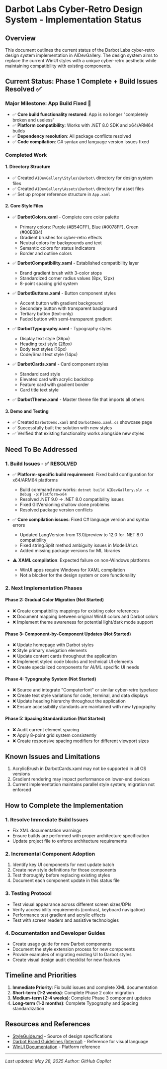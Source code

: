 # Darbot Labs Cyber-Retro Design System - Implementation Status

## Overview
This document outlines the current status of the Darbot Labs cyber-retro design system implementation in AIDevGallery. The design system aims to replace the current WinUI styles with a unique cyber-retro aesthetic while maintaining compatibility with existing components.

## Current Status: Phase 1 Complete + Build Issues Resolved ✅

### Major Milestone: App Build Fixed 🎉
- ✅ **Core build functionality restored**: App is no longer "completely broken and useless"
- ✅ **Platform compatibility**: Works with .NET 8.0 SDK and x64/ARM64 builds
- ✅ **Dependency resolution**: All package conflicts resolved
- ✅ **Code compilation**: C# syntax and language version issues fixed

### Completed Work

#### 1. Directory Structure
- ✅ Created `AIDevGallery\Styles\Darbot\` directory for design system files
- ✅ Created `AIDevGallery\Assets\Darbot\` directory for asset files
- ✅ Set up proper reference structure in `App.xaml`

#### 2. Core Style Files
- ✅ **DarbotColors.xaml** - Complete core color palette
  - Primary colors: Purple (#B54CFF), Blue (#0078FF), Green (#00E0B4)
  - Gradient brushes for cyber-retro effects
  - Neutral colors for backgrounds and text
  - Semantic colors for status indicators
  - Border and outline colors

- ✅ **DarbotCompatibility.xaml** - Established compatibility layer
  - Brand gradient brush with 3-color stops
  - Standardized corner radius values (8px, 12px)
  - 8-point spacing grid system

- ✅ **DarbotButtons.xaml** - Button component styles
  - Accent button with gradient background
  - Secondary button with transparent background
  - Tertiary button (text-only)
  - Faded button with semi-transparent gradient

- ✅ **DarbotTypography.xaml** - Typography styles
  - Display text style (36px)
  - Heading text style (28px)
  - Body text styles (16px)
  - Code/Small text style (14px)

- ✅ **DarbotCards.xaml** - Card component styles
  - Standard card style
  - Elevated card with acrylic backdrop
  - Feature card with gradient border
  - Card title text style

- ✅ **DarbotTheme.xaml** - Master theme file that imports all others

#### 3. Demo and Testing
- ✅ Created `DarbotDemo.xaml` and `DarbotDemo.xaml.cs` showcase page
- ✅ Successfully built the solution with new styles
- ✅ Verified that existing functionality works alongside new styles

## Need To Be Addressed

### 1. Build Issues - ✅ RESOLVED
- ✅ **Platform-specific build requirement**: Fixed build configuration for x64/ARM64 platforms
  - Build command now works: `dotnet build AIDevGallery.sln -c Debug -p:Platform=x64`
  - Resolved .NET 9.0 → .NET 8.0 compatibility issues
  - Fixed GitVersioning shallow clone problems
  - Resolved package version conflicts

- ✅ **Core compilation issues**: Fixed C# language version and syntax errors
  - Updated LangVersion from 13.0/preview to 12.0 for .NET 8.0 compatibility
  - Fixed string.Split method ambiguity issues in ModelUrl.cs
  - Added missing package versions for ML libraries

- ⚠️ **XAML compilation**: Expected failure on non-Windows platforms
  - WinUI apps require Windows for XAML compilation
  - Not a blocker for the design system or core functionality

### 2. Next Implementation Phases

#### Phase 2: Gradual Color Migration (Not Started)
- ❌ Create compatibility mappings for existing color references
- ❌ Document mapping between original WinUI colors and Darbot colors
- ❌ Implement theme awareness for potential light/dark mode support

#### Phase 3: Component-by-Component Updates (Not Started)
- ❌ Update homepage with Darbot styles
- ❌ Style primary navigation elements
- ❌ Update content cards throughout the application
- ❌ Implement styled code blocks and technical UI elements
- ❌ Create specialized components for AI/ML specific UI needs

#### Phase 4: Typography System (Not Started)
- ❌ Source and integrate "Computerfont" or similar cyber-retro typeface
- ❌ Create text style variations for code, terminal, and data displays
- ❌ Update heading hierarchy throughout the application
- ❌ Ensure accessibility standards are maintained with new typography

#### Phase 5: Spacing Standardization (Not Started)
- ❌ Audit current element spacing
- ❌ Apply 8-point grid system consistently
- ❌ Create responsive spacing modifiers for different viewport sizes

## Known Issues and Limitations
1. AcrylicBrush in DarbotCards.xaml may not be supported in all OS versions
2. Gradient rendering may impact performance on lower-end devices
3. Current implementation maintains parallel style system; migration not enforced

## How to Complete the Implementation

### 1. Resolve Immediate Build Issues
- Fix XML documentation warnings
- Ensure builds are performed with proper architecture specification
- Update project file to enforce architecture requirements

### 2. Incremental Component Adoption
1. Identify key UI components for next update batch
2. Create new style definitions for those components
3. Test thoroughly before replacing existing styles
4. Document each component update in this status file

### 3. Testing Protocol
- Test visual appearance across different screen sizes/DPIs
- Verify accessibility requirements (contrast, keyboard navigation)
- Performance test gradient and acrylic effects
- Test with screen readers and assistive technologies

### 4. Documentation and Developer Guides
- Create usage guide for new Darbot components
- Document the style extension process for new components
- Provide examples of migrating existing UI to Darbot styles
- Create visual design audit checklist for new features

## Timeline and Priorities
1. **Immediate Priority**: Fix build issues and complete XML documentation
2. **Short-term (1-2 weeks)**: Complete Phase 2 color migration
3. **Medium-term (2-4 weeks)**: Complete Phase 3 component updates
4. **Long-term (1-2 months)**: Complete Typography and Spacing standardization

## Resources and References
- [StyleGuide.md](./StyleGuide.md) - Source of design specifications
- [Darbot Brand Guidelines (Internal)](placeholder) - Reference for visual language
- [WinUI Documentation](https://learn.microsoft.com/en-us/windows/apps/winui/) - Platform reference

---

*Last updated: May 28, 2025*
*Author: GitHub Copilot*
